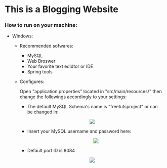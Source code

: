 # This is a Blogging Website

### How to run on your machine:
  * Windows:
    * Recommended sofwares:
      * MySQL
      * Web Broswer
      * Your favorite text edidtor or IDE
      * Spring tools
    * Configures:
      
      Open "application.properties" located in "src/main/resources/" then change the followings accordingly to your settings:
      
      * The default MySQL Schema's name is "freetutsproject" or can be changed in:
      <p align="center">
        <img src="https://github.com/COCONUC/Freetuts/assets/53396533/d97ae103-bd1f-4d77-ab23-56a205d48fcf" />
      </p>
      
      * Insert your MySQL username and password here:
        <p align="center">
        <img src="https://github.com/COCONUC/Freetuts/assets/53396533/3096f93c-e416-4b06-9165-169634182f6b" />
        </p>
        
      * Default port ID is 8084
      <p align="center">
        <img src="https://github.com/COCONUC/Freetuts/assets/53396533/742c4855-2a50-4e7b-a2dd-32af542ebe41" />
        </p>

        
